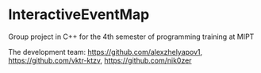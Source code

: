 # InteractiveEventMap
Group project in C++ for the 4th semester of programming training at MIPT

The development team:
https://github.com/alexzhelyapov1, https://github.com/vktr-ktzv, https://github.com/nik0zer
